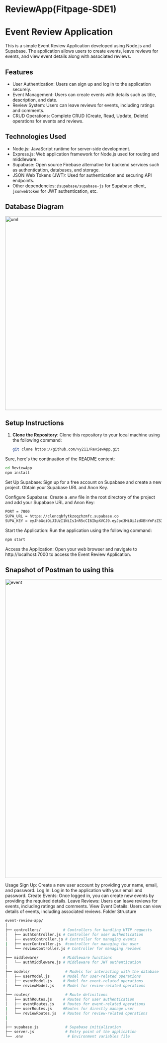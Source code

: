 # ReviewApp(Fitpage-SDE1)
# Event Review Application

This is a simple Event Review Application developed using Node.js and Supabase. The application allows users to create events, leave reviews for events, and view event details along with associated reviews.

## Features

- User Authentication: Users can sign up and log in to the application securely.
- Event Management: Users can create events with details such as title, description, and date.
- Review System: Users can leave reviews for events, including ratings and comments.
- CRUD Operations: Complete CRUD (Create, Read, Update, Delete) operations for events and reviews.

## Technologies Used

- Node.js: JavaScript runtime for server-side development.
- Express.js: Web application framework for Node.js used for routing and middleware.
- Supabase: Open source Firebase alternative for backend services such as authentication, databases, and storage.
- JSON Web Tokens (JWT): Used for authentication and securing API endpoints.
- Other dependencies: `@supabase/supabase-js` for Supabase client, `jsonwebtoken` for JWT authentication, etc.

## Database Diagram
<img width="623" alt="uml" src="https://github.com/vy211/ReviewApp/assets/29013344/7ae9b519-d0e5-4b9e-b0ba-756e23fc0fa5">


## Setup Instructions

1. **Clone the Repository**: Clone this repository to your local machine using the following command:

   ```bash
   git clone https://github.com/vy211/ReviewApp.git
   ```


Sure, here's the continuation of the README content:

```bash
cd ReviewApp
npm install
```
Set Up Supabase: Sign up for a free account on Supabase and create a new project. Obtain your Supabase URL and Anon Key.

Configure Supabase: Create a .env file in the root directory of the project and add your Supabase URL and Anon Key:
```bash
PORT = 7000
SUPA_URL = https://clencqbfytkzoqzhzmfc.supabase.co
SUPA_KEY = eyJhbGciOiJIUzI1NiIsInR5cCI6IkpXVCJ9.eyJpc3MiOiJzdXBhYmFzZSIsInJlZiI6ImNsZW5jcWJmeXRrem9xemh6bWZjIiwicm9sZSI6ImFub24iLCJpYXQiOjE3MTE1MzM0NzksImV4cCI6MjAyNzEwOTQ3OX0.uHcIzlNuwkQ1dhyRvze3cogwlrSArStaNi5TivJev0o
```
Start the Application: Run the application using the following command:
```bash
npm start
```
Access the Application: Open your web browser and navigate to http://localhost:7000 to access the Event Review Application.

## Snapshot of Postman to using this
<img width="960" alt="event" src="https://github.com/vy211/ReviewApp/assets/29013344/74958038-0c70-4a43-b1bf-1381791507f9">



Usage
Sign Up: Create a new user account by providing your name, email, and password.
Log In: Log in to the application with your email and password.
Create Events: Once logged in, you can create new events by providing the required details.
Leave Reviews: Users can leave reviews for events, including ratings and comments.
View Event Details: Users can view details of events, including associated reviews.
Folder Structure
```bash
event-review-app/
│
├── controllers/          # Controllers for handling HTTP requests
│   ├── authController.js # Controller for user authentication
│   ├── eventController.js # Controller for managing events
|   ├── userController.js  #controller for managing the user 
│   └── reviewController.js # Controller for managing reviews
│
├── middleware/           # Middleware functions
│   └── authMiddleware.js # Middleware for JWT authentication
│
├── models/                # Models for interacting with the database
│   ├── userModel.js      # Model for user-related operations
│   ├── eventModel.js     # Model for event-related operations
│   └── reviewModel.js    # Model for review-related operations
│
├── routes/                # Route definitions
│   ├── authRoutes.js     # Routes for user authentication
│   ├── eventRoutes.js    # Routes for event-related operations
|   ├── userRoutes.js     #Routes for directly manage user
│   └── reviewRoutes.js   # Routes for review-related operations
|
│
├── supabase.js            # Supabase initialization
├── server.js              # Entry point of the application
└── .env                    # Environment variables file
```
